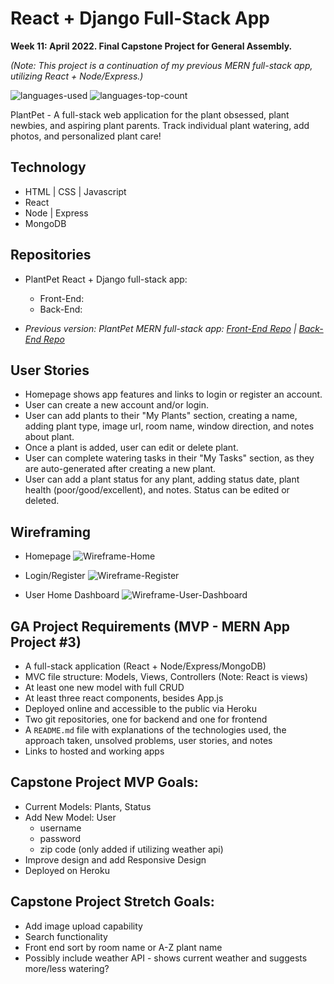 # React + Django Full-Stack App

**Week 11: April 2022. Final Capstone Project for General Assembly.**

_(Note: This project is a continuation of my previous MERN full-stack app, utilizing React + Node/Express.)_

![languages-used](https://img.shields.io/github/languages/count/angelafrancisco/plantpet-react-fe)
![languages-top-count](https://img.shields.io/github/languages/top/angelafrancisco/plantpet-react-fe?color=brightgreen)

PlantPet - A full-stack web application for the plant obsessed, plant newbies, and aspiring plant parents. Track individual plant watering, add photos, and personalized plant care!


<!-- ## Deployed Website

Hosted via Heroku: https://plantpet.herokuapp.com/ -->


## Technology

- HTML | CSS | Javascript
- React
- Node | Express
- MongoDB


## Repositories
- PlantPet React + Django full-stack app:
    - Front-End: 
    - Back-End: 

- _Previous version: PlantPet MERN full-stack app: [Front-End Repo](https://github.com/angelafrancisco/plant-front-end) | [Back-End Repo](https://github.com/angelafrancisco/plant-back-end)_


## User Stories

- Homepage shows app features and links to login or register an account.
- User can create a new account and/or login.
- User can add plants to their "My Plants" section, creating a name, adding plant type, image url, room name, window direction, and notes about plant.
- Once a plant is added, user can edit or delete plant.
- User can complete watering tasks in their "My Tasks" section, as they are auto-generated after creating a new plant.
- User can add a plant status for any plant, adding status date, plant health (poor/good/excellent), and notes. Status can be edited or deleted.


## Wireframing

- Homepage
![Wireframe-Home](/public/images/PlantPet%20App%20Wireframming_Home.png "Homepage")

- Login/Register
![Wireframe-Register](/public/images/PlantPet%20App%20Wireframming_register.png "User Register Page")

- User Home Dashboard
![Wireframe-User-Dashboard](/public/images/PlantPet%20App%20Wireframming_dashboard.png "User Dashboard")


## GA Project Requirements (MVP - MERN App Project #3)

- A full-stack application (React + Node/Express/MongoDB)
- MVC file structure: Models, Views, Controllers (Note: React is views)
- At least one new model with full CRUD
- At least three react components, besides App.js
- Deployed online and accessible to the public via Heroku
- Two git repositories, one for backend and one for frontend
- A `README.md` file with explanations of the technologies used, the approach taken, unsolved problems, user stories, and notes
- Links to hosted and working apps

## Capstone Project MVP Goals:
- Current Models: Plants, Status
- Add New Model: User
    - username
    - password
    - zip code (only added if utilizing weather api)
- Improve design and add Responsive Design
- Deployed on Heroku

## Capstone Project Stretch Goals:
- Add image upload capability
- Search functionality
- Front end sort by room name or A-Z plant name
- Possibly include weather API - shows current weather and suggests more/less watering?



<!-- ## Project Stretch Goals

- Wireframing (created via Figma)
- Favicon/Logo
- Plant modals (add new plant / edit plant)
- Plant default image, if no image url given
- Form dropdown menus
- React routing:
    - Homepage: `'/'`
    - Login: `'/login'`
    - Register: `'/register'`
    - User Dashboard: `'/dashboard'` -->


<!-- ## Future Goals
These are additions I wasn't able to get to within project timeframe, but want to implement in the future:

- Responsive Design
- API: It was difficult to find a public plant API that worked for my project. Hoping to expand on this later on.
- Model Updates:
    - Plant:
        - `pet_friendly = models.BooleanField` (possibly based on toxicity level)
        - `maintenance = ? ` (possibly based on hardiness)
    - Task (Water):
        - `schedule = ? ` (possibly based on drought/humidity resistance)
- Additional CRUD for User model:
    - Create new user
    - Update/Delete user account
    - User login/logout (username/password authentication)
- Search functionality for user added plants
- Upcoming Tasks React component
- Plant image upload via Cloudinary
- Sort plants and tasks by room name or alphabetical -->


<!-- ## Credits

- Favicon and Logo: [Favicon.io](https://favicon.io/emoji-favicons/potted-plant)
- Icons: [FontAwesome](https://fontawesome.com/icons), [Flaticon](https://www.flaticon.com/) via [Freepik](https://www.freepik.com) 
- Photos:
    - [Rainier Ridao](https://unsplash.com/@rainierridao?utm_source=unsplash&utm_medium=referral&utm_content=creditCopyText) on [Unsplash](https://unsplash.com/?utm_source=unsplash&utm_medium=referral&utm_content=creditCopyText)
    - [Angèle Kamp](https://unsplash.com/@angelekamp?utm_source=unsplash&utm_medium=referral&utm_content=creditCopyText) on [Unsplash](https://unsplash.com/s/photos/plants?utm_source=unsplash&utm_medium=referral&utm_content=creditCopyText)
 -->
